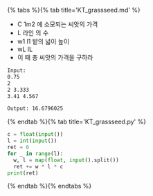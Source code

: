 {% tabs %}{% tab title='KT_grassseed.md' %}

* C 1m2 에 소모되는 씨앗의 가격
* L 라인 의 수
* w1 l1 밭의 넓이 높이
* wL lL
* 이 때 총 씨앗의 가격을 구하라

```txt
Input:
0.75
2
2 3.333
3.41 4.567

Output: 16.6796025
```

{% endtab %}{% tab title='KT_grassseed.py' %}

```py
c = float(input())
l = int(input())
ret = 0
for _ in range(l):
  w, l = map(float, input().split())
  ret += w * l * c
print(ret)
```

{% endtab %}{% endtabs %}
